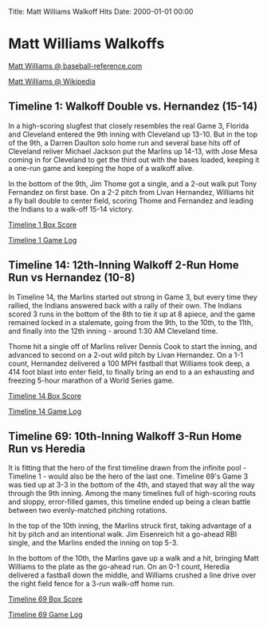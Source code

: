 Title: Matt Williams Walkoff Hits
Date: 2000-01-01 00:00

# Matt Williams Walkoffs

[Matt Williams @ baseball-reference.com](https://www.baseball-reference.com/players/w/willima04.shtml)

[Matt Williams @ Wikipedia](https://en.wikipedia.org/wiki/Matt_Williams_(third_baseman))

## Timeline 1: Walkoff Double vs. Hernandez (15-14)

In a high-scoring slugfest that closely resembles the real Game 3, Florida and Cleveland entered
the 9th inning with Cleveland up 13-10. But in the top of the 9th, a Darren Daulton solo home run
and several base hits off of Cleveland reliver Michael Jackson put the Marlins up 14-13, with Jose
Mesa coming in for Cleveland to get the third out with the bases loaded, keeping it a one-run game
and keeping the hope of a walkoff alive.

In the bottom of the 9th, Jim Thome got a single, and a 2-out walk put Tony Fernandez on first base.
On a 2-2 pitch from Livan Hernandez, Williams hit a fly ball double to center field, scoring Thome
and Fernandez and leading the Indians to a walk-off 15-14 victory.

[Timeline 1 Box Score](/almanacs/infinite_cleveland_g01_cle15fla14/box_scores/game_box_1.html)

[Timeline 1 Game Log](/almanacs/infinite_cleveland_g01_cle15fla14/game_logs/log_1.html)

## Timeline 14: 12th-Inning Walkoff 2-Run Home Run vs Hernandez (10-8)

In Timeline 14, the Marlins started out strong in Game 3, but every time they rallied, the Indians
answered back with a rally of their own. The Indians scored 3 runs in the bottom of the 8th to tie it
up at 8 apiece, and the game remained locked in a stalemate, going from the 9th, to the 10th, to the 11th,
and finally into the 12th inning - around 1:30 AM Cleveland time.

Thome hit a single off of Marlins reliver Dennis Cook to start the inning, and advanced to second on a
2-out wild pitch by Livan Hernandez. On a 1-1 count, Hernandez delivered a 100 MPH fastball that Williams
took deep, a 414 foot blast into enter field, to finally bring an end to a an exhausting and freezing
5-hour marathon of a World Series game.

[Timeline 14 Box Score](/almanacs/infinite_cleveland_g14_cle10fla8/box_scores/game_box_1.html)

[Timeline 14 Game Log](/almanacs/infinite_cleveland_g14_cle10fla8/game_logs/log_1.html)

## Timeline 69: 10th-Inning Walkoff 3-Run Home Run vs Heredia

It is fitting that the hero of the first timeline drawn from the infinite pool - Timeline 1 - would 
also be the hero of the last one. Timeline 69's Game 3 was tied up at 3-3 in the bottom of the 4th,
and stayed that way all the way through the 9th inning. Among the many timelines full of high-scoring
routs and sloppy, error-filled games, this timeline ended up being a clean battle between two evenly-matched
pitching rotations.

In the top of the 10th inning, the Marlins struck first, taking advantage of a hit by pitch and an
intentional walk. Jim Eisenreich hit a go-ahead RBI single, and the Marlins ended the inning on top
5-3.

In the bottom of the 10th, the Marlins gave up a walk and a hit, bringing Matt Williams to the plate
as the go-ahead run. On an 0-1 count, Heredia delivered a fastball down the middle, and Williams crushed
a line drive over the right field fence for a 3-run walk-off home run.

[Timeline 69 Box Score](/almanacs/infinite_cleveland_g69_cle6fla5_10inn/box_scores/game_box_1.html)

[Timeline 69 Game Log](/almanacs/infinite_cleveland_g69_cle6fla5_10inn/game_logs/log_1.html)
